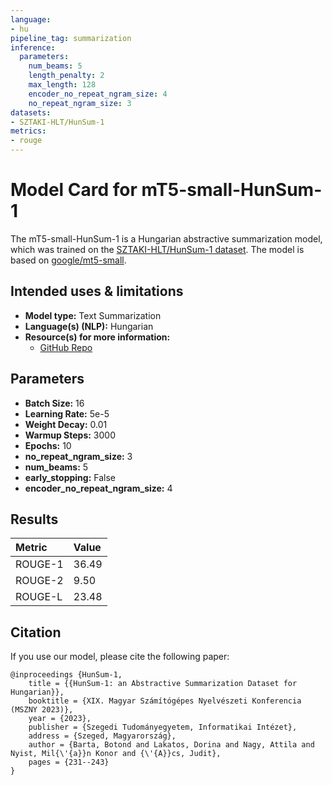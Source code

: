```yaml
---
language:
- hu
pipeline_tag: summarization
inference:
  parameters:
    num_beams: 5
    length_penalty: 2
    max_length: 128
    encoder_no_repeat_ngram_size: 4
    no_repeat_ngram_size: 3
datasets:
- SZTAKI-HLT/HunSum-1
metrics:
- rouge
---
```


# Model Card for mT5-small-HunSum-1

The mT5-small-HunSum-1 is a Hungarian abstractive summarization model, which was trained on the [SZTAKI-HLT/HunSum-1 dataset](https://huggingface.co/datasets/SZTAKI-HLT/HunSum-1).
The model is based on [google/mt5-small]([google/mt5-small](https://huggingface.co/google/mt5-small)).

## Intended uses & limitations

- **Model type:** Text Summarization
- **Language(s) (NLP):** Hungarian
- **Resource(s) for more information:**
  - [GitHub Repo](https://github.com/dorinapetra/summarization)
 
## Parameters

- **Batch Size:** 16
- **Learning Rate:** 5e-5
- **Weight Decay:** 0.01
- **Warmup Steps:** 3000
- **Epochs:** 10
- **no_repeat_ngram_size:** 3
- **num_beams:** 5
- **early_stopping:** False
- **encoder_no_repeat_ngram_size:** 4

## Results

| Metric        | Value                                       |
| :------------ | :------------------------------------------ |
| ROUGE-1       | 36.49                                       |
| ROUGE-2       | 9.50                                        |
| ROUGE-L       | 23.48                                       |


## Citation

If you use our model, please cite the following paper:
```
@inproceedings {HunSum-1,
    title = {{HunSum-1: an Abstractive Summarization Dataset for Hungarian}},
	booktitle = {XIX. Magyar Számítógépes Nyelvészeti Konferencia (MSZNY 2023)},
	year = {2023},
	publisher = {Szegedi Tudományegyetem, Informatikai Intézet},
	address = {Szeged, Magyarország},
	author = {Barta, Botond and Lakatos, Dorina and Nagy, Attila and Nyist, Mil{\'{a}}n Konor and {\'{A}}cs, Judit},
	pages = {231--243}
}
```